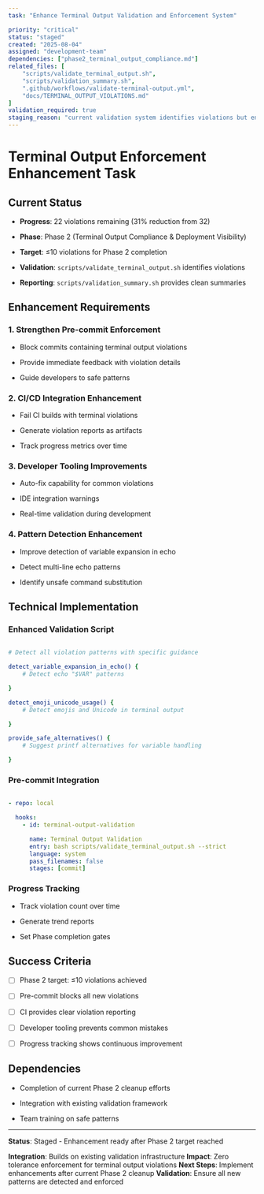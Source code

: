 ```yaml
---
task: "Enhance Terminal Output Validation and Enforcement System"

priority: "critical"
status: "staged"
created: "2025-08-04"
assigned: "development-team"
dependencies: ["phase2_terminal_output_compliance.md"]
related_files: [
    "scripts/validate_terminal_output.sh",
    "scripts/validation_summary.sh",
    ".github/workflows/validate-terminal-output.yml",
    "docs/TERMINAL_OUTPUT_VIOLATIONS.md"
]
validation_required: true
staging_reason: "current validation system identifies violations but enforcement could be strengthened"
---
```


# Terminal Output Enforcement Enhancement Task

## Current Status

- **Progress**: 22 violations remaining (31% reduction from 32)

- **Phase**: Phase 2 (Terminal Output Compliance & Deployment Visibility)

- **Target**: ≤10 violations for Phase 2 completion

- **Validation**: `scripts/validate_terminal_output.sh` identifies violations

- **Reporting**: `scripts/validation_summary.sh` provides clean summaries

## Enhancement Requirements

### 1. Strengthen Pre-commit Enforcement

- Block commits containing terminal output violations

- Provide immediate feedback with violation details

- Guide developers to safe patterns

### 2. CI/CD Integration Enhancement

- Fail CI builds with terminal violations

- Generate violation reports as artifacts

- Track progress metrics over time

### 3. Developer Tooling Improvements

- Auto-fix capability for common violations

- IDE integration warnings

- Real-time validation during development

### 4. Pattern Detection Enhancement

- Improve detection of variable expansion in echo

- Detect multi-line echo patterns

- Identify unsafe command substitution

## Technical Implementation

### Enhanced Validation Script

```bash

# Detect all violation patterns with specific guidance

detect_variable_expansion_in_echo() {
    # Detect echo "$VAR" patterns

}

detect_emoji_unicode_usage() {
    # Detect emojis and Unicode in terminal output

}

provide_safe_alternatives() {
    # Suggest printf alternatives for variable handling

}

```

### Pre-commit Integration

```yaml

- repo: local

  hooks:
    - id: terminal-output-validation

      name: Terminal Output Validation
      entry: bash scripts/validate_terminal_output.sh --strict
      language: system
      pass_filenames: false
      stages: [commit]

```

### Progress Tracking

- Track violation count over time

- Generate trend reports

- Set Phase completion gates

## Success Criteria

- [ ] Phase 2 target: ≤10 violations achieved

- [ ] Pre-commit blocks all new violations

- [ ] CI provides clear violation reporting

- [ ] Developer tooling prevents common mistakes

- [ ] Progress tracking shows continuous improvement

## Dependencies

- Completion of current Phase 2 cleanup efforts

- Integration with existing validation framework

- Team training on safe patterns

---

**Status**: Staged - Enhancement ready after Phase 2 target reached

**Integration**: Builds on existing validation infrastructure
**Impact**: Zero tolerance enforcement for terminal output violations
**Next Steps**: Implement enhancements after current Phase 2 cleanup
**Validation**: Ensure all new patterns are detected and enforced
